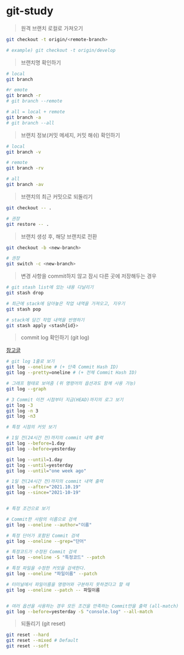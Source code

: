 # git-study

> 원격 브랜치 로컬로 가져오기

```sh
git checkout -t origin/<remote-branch>

# example) git checkout -t origin/develop
```

> 브랜치명 확인하기

```sh
# local
git branch

#r emote
git branch -r
# git branch --remote

# all = local + remote
git branch -a
# git branch --all
```

> 브랜치 정보(커밋 메세지, 커밋 해쉬) 확인하기

```sh
# local
git branch -v

# remote
git branch -rv

# all
git branch -av
```

> 브랜치의 최근 커밋으로 되돌리기

```sh
git checkout -- .

# 권장
git restore -- .
```

> 브랜치 생성 후, 해당 브랜치로 전환

```sh
git checkout -b <new-branch>

# 권장
git switch -c <new-branch>
```

> 변경 사항을 commit하지 않고 잠시 다른 곳에 저장해두는 경우

```sh
# git stash list에 있는 내용 다날리기
git stash drop
```

```sh
# 최근에 stack에 담아놓은 작업 내역을 가져오고, 지우기
git stash pop
```

```sh
# stack에 담긴 작업 내역을 반영하기
git stash apply <stash{id}>
```

> commit log 확인하기 (git log)

[참고글](https://git-scm.com/book/ko/v2/Git%EC%9D%98-%EA%B8%B0%EC%B4%88-%EC%BB%A4%EB%B0%8B-%ED%9E%88%EC%8A%A4%ED%86%A0%EB%A6%AC-%EC%A1%B0%ED%9A%8C%ED%95%98%EA%B8%B0)

```sh
# git log 1줄로 보기
git log --oneline # (+ 단축 Commit Hash ID)
git log --pretty=oneline # (+ 전체 Commit Hash ID)

# 그래프 형태로 보여줌 (위 명령어의 옵션과도 함께 사용 가능)
git log --graph

# 3 Commit 이전 시점부터 지금(HEAD)까지의 로그 보기
git log -3
git log -n 3
git log -n3

# 특정 시점의 커밋 보기

# 1일 전(24시간 전)까지의 commit 내역 출력
git log --before=1.day
git log --before=yesterday

git log --until=1.day
git log --until=yesterday
git log --until="one week ago"

# 1일 전(24시간 전)까지의 commit 내역 출력
git log --after="2021.10.19"
git log --since="2021-10-19"


# 특정 조건으로 보기

# Commit한 사람의 이름으로 검색
git log --oneline --author="이름"

# 특정 단어가 포함된 Commit 검색
git log --oneline --grep="단어"

# 특정코드가 수정된 Commit 검색
git log --oneline -S "특정코드" --patch

# 특정 파일을 수정한 커밋을 검색한다.
git log --oneline "파일이름" --patch

# 터미널에서 파일이름을 명령어와 구분하지 못하겠다고 할 때
git log --oneline --patch -- 파일이름


# 여러 옵션을 사용하는 경우 모든 조건을 만족하는 Commit만을 출력 (all-match)
git log --before=yesterday -S "console.log" --all-match
```

> 되돌리기 (git reset)

```sh
git reset --hard
git reset --mixed # Default
git reset --soft
```

